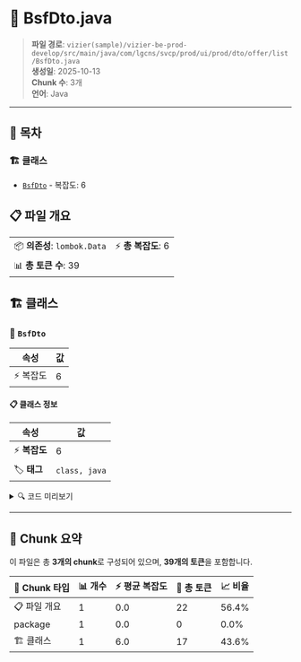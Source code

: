 # 📄 BsfDto.java

> **파일 경로**: `vizier(sample)/vizier-be-prod-develop/src/main/java/com/lgcns/svcp/prod/ui/prod/dto/offer/list/BsfDto.java`  
> **생성일**: 2025-10-13  
> **Chunk 수**: 3개  
> **언어**: Java
---

## 📑 목차

### 🏗️ 클래스
- [`BsfDto`](#class-bsfdto) - 복잡도: 6

## 📋 파일 개요

| | |
|--|--|
| 📦 **의존성**: `lombok.Data` | ⚡ **총 복잡도**: 6 |
| 📊 **총 토큰 수**: 39 |  |



## 🏗️ 클래스

### <a id="class-bsfdto"></a>🎯 `BsfDto`

| 속성 | 값 |
|------|----|
| ⚡ 복잡도 | 6 |



#### 📋 클래스 정보

| 속성 | 값 |
|------|----|
| ⚡ **복잡도** | 6 || 📍 **라인 범위** | 6-6 |
| 🏷️ **태그** | `class, java` |

<details>
<summary>🔍 코드 미리보기</summary>

```java
public class BsfDto {
    private String bsfAmt;
    private String rateApplyTypeCode;
    private String dailyCalcCode;
    private String ppayDpayCode;
}...
```

**Chunk 정보**
- 🆔 **ID**: `304bac644939`
- 📍 **라인**: 6-6
- 📊 **토큰**: 17
- 🏷️ **태그**: `class, java`

</details>

---





## 🧩 Chunk 요약

이 파일은 총 **3개의 chunk**로 구성되어 있으며, **39개의 토큰**을 포함합니다.

| 🧩 Chunk 타입 | 📊 개수 | ⚡ 평균 복잡도 | 📝 총 토큰 | 📈 비율 |
|---------------|--------|-------------|----------|--------|
| 📋 파일 개요 | 1 | 0.0 | 22 | 56.4% |
| package | 1 | 0.0 | 0 | 0.0% |
| 🏗️ 클래스 | 1 | 6.0 | 17 | 43.6% |

